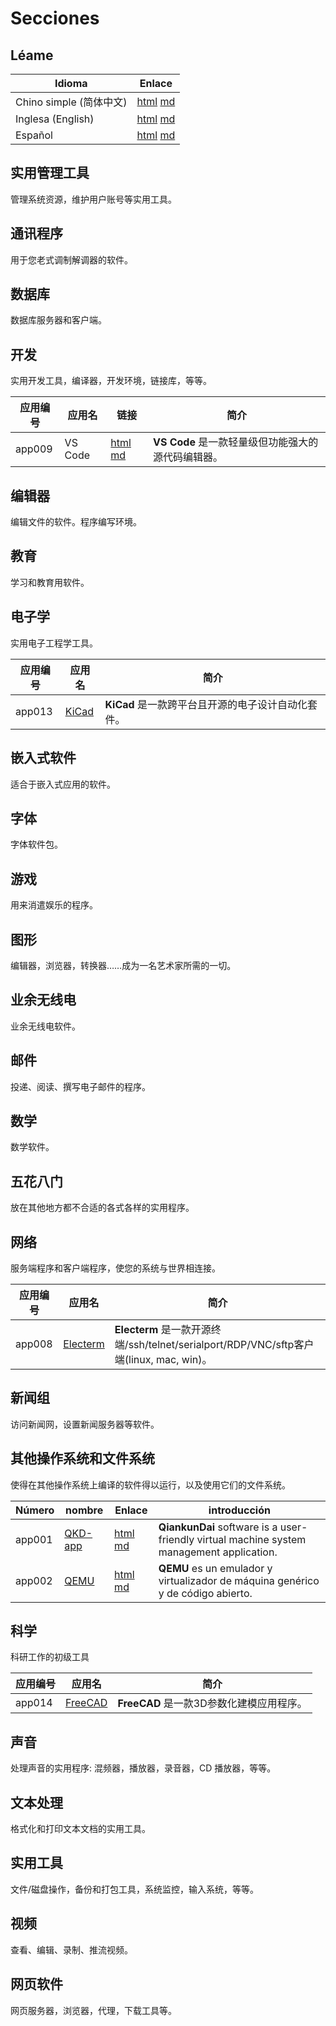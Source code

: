 # Secciones

## Léame
| Idioma | Enlace |
|----------|------|
| Chino simple (简体中文) | [html](./index.html) [md](./README.md) |
| Inglesa (English) | [html](./index.en.html) [md](./README.en.md) |
| Español | [html](./index.es.html) [md](./README.es.md) |

## 实用管理工具
管理系统资源，维护用户账号等实用工具。

## 通讯程序
用于您老式调制解调器的软件。

## 数据库
数据库服务器和客户端。

## 开发
实用开发工具，编译器，开发环境，链接库，等等。

| 应用编号 | 应用名 | 链接 |简介 |
|---------|--------|-----|-----|
| app009  | VS Code | [html](../app/app009/index.es.html) [md](../app/app009/README.es.html) | **VS Code** 是一款轻量级但功能强大的源代码编辑器。 |

## 编辑器
编辑文件的软件。程序编写环境。

## 教育
学习和教育用软件。

## 电子学
实用电子工程学工具。

| 应用编号 | 应用名 | 简介 |
|---------|--------|------|
| app013  | [KiCad](../app/app013/) | **KiCad** 是一款跨平台且开源的电子设计自动化套件。 |

## 嵌入式软件
适合于嵌入式应用的软件。

## 字体
字体软件包。

## 游戏
用来消遣娱乐的程序。

## 图形
编辑器，浏览器，转换器……成为一名艺术家所需的一切。

## 业余无线电
业余无线电软件。

## 邮件
投递、阅读、撰写电子邮件的程序。

## 数学
数学软件。

## 五花八门
放在其他地方都不合适的各式各样的实用程序。

## 网络
服务端程序和客户端程序，使您的系统与世界相连接。

| 应用编号 | 应用名 | 简介 |
|---------|--------|------|
| app008  | [Electerm](../app/app008/) | **Electerm** 是一款开源终端/ssh/telnet/serialport/RDP/VNC/sftp客户端(linux, mac, win)。 |

## 新闻组
访问新闻网，设置新闻服务器等软件。

## 其他操作系统和文件系统
使得在其他操作系统上编译的软件得以运行，以及使用它们的文件系统。

| Número | nombre | Enlace | introducción |
|---------|--------|-------|--------------|
| app001  | [QKD-app](https://github.com/david921518/qkd-app/) | [html](../app/app001/index.es.html) [md](../app/app001/README.es.md) | **QiankunDai** software is a user-friendly virtual machine system management application. |
| app002  | [QEMU](https://www.qemu.org/) | [html](../app/app002/index.es.html) [md](../app/app002/README.es.md) | **QEMU** es un emulador y virtualizador de máquina genérico y de código abierto. |

## 科学
科研工作的初级工具

| 应用编号 | 应用名 | 简介 |
|---------|--------|------|
| app014  | [FreeCAD](../app/app014/) | **FreeCAD** 是一款3D参数化建模应用程序。 |

## 声音
处理声音的实用程序: 混频器，播放器，录音器，CD 播放器，等等。

## 文本处理
格式化和打印文本文档的实用工具。

## 实用工具
文件/磁盘操作，备份和打包工具，系统监控，输入系统，等等。

## 视频
查看、编辑、录制、推流视频。

## 网页软件
网页服务器，浏览器，代理，下载工具等。
